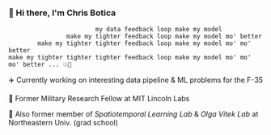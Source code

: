 ### 👋 Hi there, I'm Chris Botica
```
                        my data feedback loop make my model
                make my tighter feedback loop make my model mo' better
        make my tighter tighter feedback loop make my model mo' mo' better
make my tighter tighter tighter feedback loop make my model mo' mo' mo' better ... 💥🤖
```

✈️ Currently working on interesting data pipeline & ML problems for the F-35

🔬 Former Military Research Fellow at MIT Lincoln Labs 

📖  Also former member of _Spatiotemporal Learning Lab_ & _Olga Vitek Lab_ at Northeastern Univ. (grad school)
